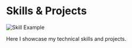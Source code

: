 <h1>Skills & Projects</h1>
<img src="assets/images/skill1.png" alt="Skill Example">
<p>Here I showcase my technical skills and projects.</p>
<h2></h2>

<script src="https://cdn.jsdelivr.net/npm/particles.js"></script>
<script>
particlesJS("particles-js", {
  "particles": {
    "number": {"value": 80},
    "size": {"value": 3},
    "move": {"speed": 1},
    "line_linked": {"enable": true, "color": "#00ffff"},
    "color": {"value": "#00ffff"}
  }
});
</script>
